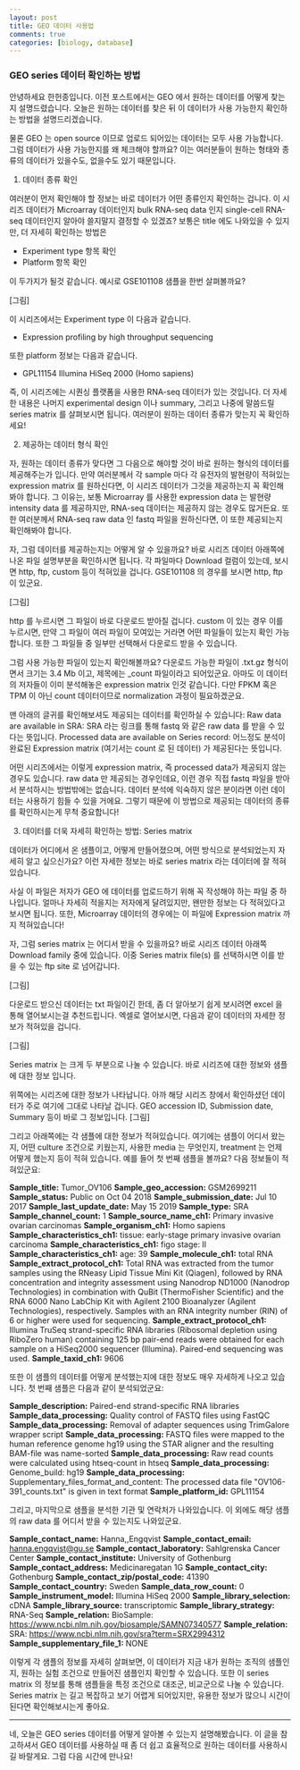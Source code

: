 ```yaml
---
layout: post
title: GEO 데이터 사용법
comments: true
categories: [biology, database]
---
```


### GEO series 데이터 확인하는 방법

안녕하세요 한헌종입니다.
이전 포스트에서는 GEO 에서 원하는 데이터를 어떻게 찾는지 설명드렸습니다.
오늘은 원하는 데이터를 찾은 뒤 이 데이터가 사용 가능한지 확인하는 방법을 설명드리겠습니다.

물론 GEO 는 open source 이므로 업로드 되어있는 데이터는 모두 사용 가능합니다.
그럼 데이터가 사용 가능한지를 왜 체크해야 할까요?
이는 여러분들이 원하는 형태와 종류의 데이터가 있을수도, 없을수도 있기 때문입니다.

1. 데이터 종류 확인

여러분이 먼저 확인해야 할 정보는 바로 데이터가 어떤 종류인지 확인하는 겁니다.
이 시리즈 데이터가 Microarray 데이터인지 bulk RNA-seq data 인지 single-cell RNA-seq 데이터인지 알아야 쓸지말지 결정할 수 있겠죠?
보통은 title 에도 나와있을 수 있지만, 더 자세히 확인하는 방법은

- Experiment type 항목 확인
- Platform 항목 확인

이 두가지가 될것 같습니다.
예시로 GSE101108 샘플을 한번 살펴볼까요?

[그림]

이 시리즈에서는 Experiment type 이 다음과 같습니다.

- Expression profiling by high throughput sequencing

또한 platform 정보는 다음과 같습니다.

- GPL11154 Illumina HiSeq 2000 (Homo sapiens)

즉, 이 시리즈에는 시퀀싱 플랫폼을 사용한 RNA-seq 데이터가 있는 것입니다.
더 자세한 내용은 나머지 experimental design 이나 summary, 그리고 나중에 말씀드릴 series matrix 를 살펴보시면 됩니다.
여러분이 원하는 데이터 종류가 맞는지 꼭 확인하세요!

2. 제공하는 데이터 형식 확인

자, 원하는 데이터 종류가 맞다면 그 다음으로 해야할 것이 바로 원하는 형식의 데이터를 제공해주는가 입니다.
만약 여러분께서 각 sample 마다 각 유전자의 발현량이 적혀있는 expression matrix 를 원하신다면, 이 시리즈 데이터가 그것을 제공하는지 꼭 확인해봐야 합니다.
그 이유는, 보통 Microarray 를 사용한 expression data 는 발현량 intensity data 를 제공하지만, RNA-seq 데이터는 제공하지 않는 경우도 많거든요.
또한 여러분께서 RNA-seq raw data 인 fastq 파일을 원하신다면, 이 또한 제공되는지 확인해봐야 합니다.

자, 그럼 데이터를 제공하는지는 어떻게 알 수 있을까요?
바로 시리즈 데이터 아래쪽에 나온 파일 설명부분을 확인하시면 됩니다.
각 파일마다 Download 컬럼이 있는데, 보시면 http, ftp, custom 등이 적혀있을 겁니다.
GSE101108 의 경우를 보시면 http, ftp 이 있군요.

[그림]

http 를 누르시면 그 파일이 바로 다운로드 받아질 겁니다.
custom 이 있는 경우 이를 누르시면, 만약 그 파일이 여러 파일이 모여있는 거라면 어떤 파일들이 있는지 확인 가능합니다.
또한 그 파일들 중 일부만 선택해서 다운로드 받을 수 있습니다.

그럼 사용 가능한 파일이 있는지 확인해볼까요?
다운로드 가능한 파일이 .txt.gz 형식이면서 크기는 3.4 Mb 이고, 제목에는 \_count 파일이라고 되어있군요.
아마도 이 데이터의 저자들이 이미 분석해놓은 expression matrix 인것 같습니다.
다만 FPKM 혹은 TPM 이 아닌 count 데이터이므로 normalization 과정이 필요하겠군요.

맨 아래의 글귀를 확인해보셔도 제공되는 데이터를 확인하실 수 있습니다:
Raw data are available in SRA: SRA 라는 링크를 통해 fastq 와 같은 raw data 를 받을 수 있다는 뜻입니다.
Processed data are available on Series record: 어느정도 분석이 완료된 Expression matrix (여기서는 count 로 된 데이터) 가 제공된다는 뜻입니다.

어떤 시리즈에서는 이렇게 expression matrix, 즉 processed data가 제공되지 않는 경우도 있습니다.
raw data 만 제공되는 경우인데요, 이런 경우 직접 fastq 파일을 받아서 분석하시는 방법밖에는 없습니다.
데이터 분석에 익숙하지 않은 분이라면 이런 데이터는 사용하기 힘들 수 있을 거에요.
그렇기 때문에 이 방법으로 제공되는 데이터의 종류를 확인하시는게 무척 중요합니다!

3. 데이터를 더욱 자세히 확인하는 방법: Series matrix

데이터가 어디에서 온 샘플이고, 어떻게 만들어졌으며, 어떤 방식으로 분석되었는지 자세히 알고 싶으신가요?
이런 자세한 정보는 바로 series matrix 라는 데이터에 잘 적혀 있습니다.

사실 이 파일은 저자가 GEO 에 데이터를 업로드하기 위해 꼭 작성해야 하는 파일 중 하나입니다.
얼마나 자세히 적을지는 저자에게 달려있지만, 왠만한 정보는 다 적혀있다고 보시면 됩니다.
또한, Microarray 데이터의 경우에는 이 파일에 Expression matrix 까지 적혀있습니다!

자, 그럼 series matrix 는 어디서 받을 수 있을까요?
바로 시리즈 데이터 아래쪽 Download family 중에 있습니다.
이중 Series matrix file(s) 를 선택하시면 이를 받을 수 있는 ftp site 로 넘어갑니다.

[그림]

다운로드 받으신 데이터는 txt 파일이긴 한데, 좀 더 알아보기 쉽게 보시려면 excel 을 통해 열어보시는걸 추천드립니다.
엑셀로 열어보시면, 다음과 같이 데이터의 자세한 정보가 적혀있을 겁니다.

[그림]

Series matrix 는 크게 두 부분으로 나눌 수 있습니다.
바로 시리즈에 대한 정보와 샘플에 대한 정보 입니다.

위쪽에는 시리즈에 대한 정보가 나타납니다.
아까 해당 시리즈 창에서 확인하셨던 데이터가 주로 여기에 그대로 나타날 겁니다.
GEO accession ID, Submission date, Summary 등이 바로 그 정보입니다.
[그림]

그리고 아래쪽에는 각 샘플에 대한 정보가 적혀있습니다.
여기에는 샘플이 어디서 왔는지, 어떤 culture 조건으로 키웠는지, 사용한 media 는 무엇인지, treatment 는 언제 어떻게 했는지 등이 적혀 있습니다.
예를 들어 첫 번째 샘플을 볼까요?
다음 정보들이 적혀있군요:

**Sample_title:** Tumor_OV106
**Sample_geo_accession:** GSM2699211
**Sample_status:** Public on Oct 04 2018
**Sample_submission_date:** Jul 10 2017
**Sample_last_update_date:** May 15 2019
**Sample_type:** SRA
**Sample_channel_count:** 1
**Sample_source_name_ch1:** Primary invasive ovarian carcinomas
**Sample_organism_ch1:** Homo sapiens
**Sample_characteristics_ch1:** tissue: early-stage primary invasive ovarian carcinoma
**Sample_characteristics_ch1:** figo stage: II
**Sample_characteristics_ch1:** age: 39
**Sample_molecule_ch1:** total RNA
**Sample_extract_protocol_ch1:** Total RNA was extracted from the tumor samples using the RNeasy Lipid Tissue Mini Kit (Qiagen), followed by RNA concentration and integrity assessment using Nanodrop ND1000 (Nanodrop Technologies) in combination with QuBit (ThermoFisher Scientific) and the RNA 6000 Nano LabChip Kit with Agilent 2100 Bioanalyzer (Agilent Technologies), respectively. Samples with an RNA integrity number (RIN) of 6 or higher were used for sequencing.
**Sample_extract_protocol_ch1:** Illumina TruSeq strand-specific RNA libraries (Ribosomal depletion using RiboZero human) containing 125 bp pair-end reads were obtained for each sample on a HiSeq2000 sequencer (Illumina). Paired-end sequencing was used.
**Sample_taxid_ch1:** 9606

또한 이 샘플의 데이터를 어떻게 분석했는지에 대한 정보도 매우 자세하게 나오고 있습니다.
첫 번째 샘플은 다음과 같이 분석되었군요:

**Sample_description:** Paired-end strand-specific RNA libraries
**Sample_data_processing:** Quality control of FASTQ files using FastQC
**Sample_data_processing:** Removal of adapter sequences using TrimGalore wrapper script
**Sample_data_processing:** FASTQ files were mapped to the human reference genome hg19 using the STAR aligner and the resulting BAM-file was name-sorted
**Sample_data_processing:** Raw read counts were calculated using htseq-count in htseq
**Sample_data_processing:** Genome_build: hg19
**Sample_data_processing:** Supplementary_files_format_and_content: The processed data file "OV106-391_counts.txt" is given in text format
**Sample_platform_id:** GPL11154

그리고, 마지막으로 샘플을 분석한 기관 및 연락처가 나와있습니다.
이 외에도 해당 샘플의 raw data 를 어디서 받을 수 있는지도 나와있군요.

**Sample_contact_name:** Hanna,,Engqvist
**Sample_contact_email:** hanna.engqvist@gu.se
**Sample_contact_laboratory:** Sahlgrenska Cancer Center
**Sample_contact_institute:** University of Gothenburg
**Sample_contact_address:** Medicinaregatan 1G
**Sample_contact_city:** Gothenburg
**Sample_contact_zip/postal_code:** 41390
**Sample_contact_country:** Sweden
**Sample_data_row_count:** 0
**Sample_instrument_model:** Illumina HiSeq 2000
**Sample_library_selection:** cDNA
**Sample_library_source:** transcriptomic
**Sample_library_strategy:** RNA-Seq
**Sample_relation:** BioSample: https://www.ncbi.nlm.nih.gov/biosample/SAMN07340577
**Sample_relation:** SRA: https://www.ncbi.nlm.nih.gov/sra?term=SRX2994312
**Sample_supplementary_file_1:** NONE

이렇게 각 샘플의 정보를 자세히 살펴보면, 이 데이터가 지금 내가 원하는 조직의 샘플인지, 원하는 실험 조건으로 만들어진 샘플인지 확인할 수 있습니다.
또한 이 series matrix 의 정보를 통해 샘플들을 특정 조건으로 대조군, 비교군으로 나눌 수 있습니다.
Series matrix 는 길고 복잡하고 보기 어렵게 되어있지만, 유용한 정보가 많으니 시간이 된다면 확인해보시는게 좋아요.

---

네, 오늘은 GEO series 데이터를 어떻게 알아볼 수 있는지 설명해봤습니다.
이 글을 참고하셔서 GEO 데이터를 사용하실 때 좀 더 쉽고 효율적으로 원하는 데이터를 사용하시길 바랄게요.
그럼 다음 시간에 만나요!
